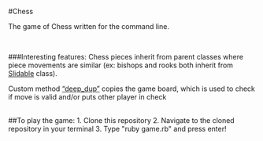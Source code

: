 #Chess

The game of Chess written for the command line.

<br>

###Interesting features:
Chess pieces inherit from parent classes where piece movements are similar (ex: bishops and rooks both inherit from [Slidable](https://github.com/codymcnamara/chess/blob/master/pieces/sliding.rb) class).

Custom method [“deep_dup”](https://github.com/codymcnamara/chess/blob/master/board.rb#L5) copies the game board, which is used to check if move is valid and/or puts other player in check

<br>
##To play the game:
1. Clone this repository
2. Navigate to the cloned repository in your terminal
3. Type "ruby game.rb" and press enter!
